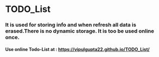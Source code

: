# TODO_List
### It is used for storing info and when refresh all data is erased.There is no dynamic storage. It is too be used online once.
#### Use online Todo-List at : https://vipulgupta22.github.io/TODO_List/

